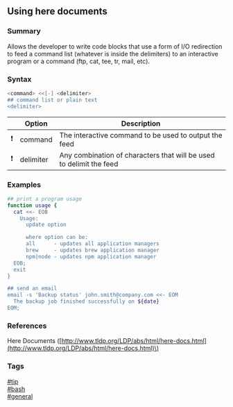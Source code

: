 ## Using here documents

### Summary 
Allows the developer to write code blocks that use a form of I/O redirection to feed a command list (whatever is inside the delimiters) to an interactive program or a command (ftp, cat, tee, tr, mail, etc).  

### Syntax  
```bash
<command> <<[-] <delimiter>
## command list or plain text
<delimiter>
```  

|               | Option     | Description                                                         |
| :-----------: | ---------- | ------------------------------------------------------------------- |
| :exclamation: | command    | The interactive command to be used to output the feed               |
| :exclamation: | delimiter  | Any combination of characters that will be used to delimit the feed |  

### Examples
```bash
## print a program usage
function usage {
  cat <<- EOB
    Usage:
      update option

      where option can be:
      all      - updates all application managers
      brew     - updates brew application manager
      npm|node - updates npm application manager
  EOB;
  exit
}  

## send an email
email -s 'Backup status' john.smith@company.com <<- EOM
  The backup job finished successfully on ${date} 
EOM;
```  

### References  
Here Documents \([http://www.tldp.org/LDP/abs/html/here-docs.html](http://www.tldp.org/LDP/abs/html/here-docs.html)\)  

### Tags  
[#tip](../../tips.md)  
[#bash](../bash.md)  
[#general](general.md)